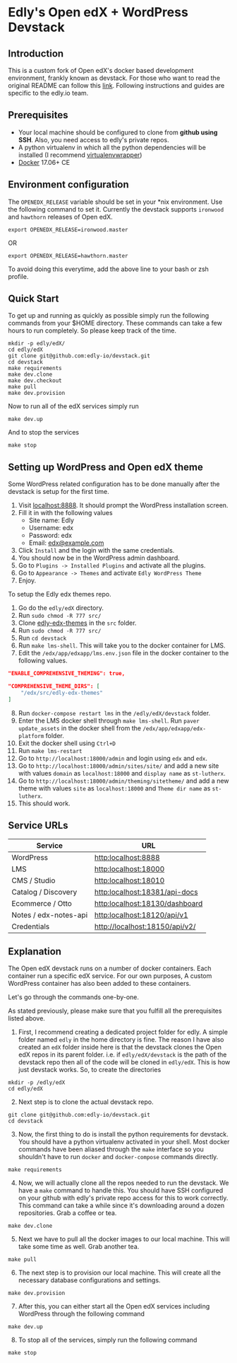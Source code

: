 # Edly's Open edX + WordPress Devstack

## Introduction

This is a custom fork of Open edX's docker based development environment, frankly known as devstack. For those who want to read the original README can follow this [link](https://github.com/edx/devstack). Following instructions and guides are specific to the edly.io team.

## Prerequisites

-   Your local machine should be configured to clone from **github using SSH**. Also, you need access to edly's private repos.
-   A python virtualenv in which all the python dependencies will be installed (I recommend [virtualenvwrapper](https://virtualenvwrapper.readthedocs.io))
-   [Docker](https://docs.docker.com/install/linux/docker-ce/ubuntu/) 17.06+ CE

## Environment configuration

The `OPENEDX_RELEASE` variable should be set in your \*nix environment. Use the following command to set it. Currently the devstack supports `ironwood` and `hawthorn` releases of Open edX.

```
export OPENEDX_RELEASE=ironwood.master
```

OR

```
export OPENEDX_RELEASE=hawthorn.master
```

To avoid doing this everytime, add the above line to your bash or zsh profile.

## Quick Start

To get up and running as quickly as possible simply run the following commands from your \$HOME directory. These commands can take a few hours to run completely. So please keep track of the time.

```
mkdir -p edly/edX/
cd edly/edX
git clone git@github.com:edly-io/devstack.git
cd devstack
make requirements
make dev.clone
make dev.checkout
make pull
make dev.provision
```

Now to run all of the edX services simply run

```
make dev.up
```

And to stop the services

```
make stop
```

## Setting up WordPress and Open edX theme

Some WordPress related configuration has to be done manually after the devstack is setup for the first time.

1. Visit [localhost:8888](http://localhost:8888). It should prompt the WordPress installation screen.
2. Fill it in with the following values
    - Site name: Edly
    - Username: edx
    - Password: edx
    - Email: edx@example.com
3. Click `Install` and the login with the same credentials.
4. You should now be in the WordPress admin dashboard.
5. Go to `Plugins -> Installed Plugins` and activate all the plugins.
6. Go to `Appearance -> Themes` and activate `Edly WordPress Theme`
7. Enjoy.

To setup the Edly edx themes repo.

1. Go do the `edly/edX` directory.
2. Run `sudo chmod -R 777 src/`
3. Clone [edly-edx-themes](https://github.com/edly-io/edly-edx-themes) in the `src` folder.
4. Run `sudo chmod -R 777 src/`
5. Run `cd devstack`
6. Run `make lms-shell`. This will take you to the docker container for LMS.
7. Edit the `/edx/app/edxapp/lms.env.json` file in the docker container to the following values.

```json
"ENABLE_COMPREHENSIVE_THEMING": true,

"COMPREHENSIVE_THEME_DIRS": [
    "/edx/src/edly-edx-themes"
]
```

8. Run `docker-compose restart lms` in the `/edly/edX/devstack` folder.
9. Enter the LMS docker shell through `make lms-shell`. Run `paver update_assets` in the docker shell from the `/edx/app/edxapp/edx-platform` folder.
10. Exit the docker shell using `Ctrl+D`
11. Run `make lms-restart`
12. Go to `http://localhost:18000/admin` and login using `edx` and `edx`.
13. Go to `http://localhost:18000/admin/sites/site/` and add a new site with values `domain` as `localhost:18000` and `display name` as `st-lutherx`.
14. Go to `http://localhost:18000/admin/theming/sitetheme/` and add a new theme with values `site` as `localhost:18000` and `Theme dir name` as `st-lutherx`.
15. This should work.

## Service URLs

| Service               | URL                                                              |
| --------------------- | ---------------------------------------------------------------- |
| WordPress             | [http:localhost:8888](http:localhost:8888)                      |
| LMS                   | [http:localhost:18000](http:localhost:18000)                     |
| CMS / Studio          | [http:localhost:18010](http:localhost:18010)                     |
| Catalog / Discovery   | [http:localhost:18381/api-docs](http:localhost:18381/api-docs)   |
| Ecommerce / Otto      | [http:localhost:18130/dashboard](http:localhost:18130/dashboard) |
| Notes / edx-notes-api | [http:localhost:18120/api/v1](http:localhost:18120/api/v1)       |
| Credentials           | [http://localhost:18150/api/v2/](http://localhost:18150/api/v2/) |

## Explanation

The Open edX devstack runs on a number of docker containers. Each container run a specific edX service. For our own purposes, A custom WordPress container has also been added to these containers.

Let's go through the commands one-by-one.

As stated previously, please make sure that you fulfill all the prerequisites listed above.

1. First, I recommend creating a dedicated project folder for edly. A simple folder named `edly` in the home directory is fine. The reason I have also created an `edX` folder inside here is that the devstack clones the Open edX repos in its parent folder. i.e. if `edly/edX/devstack` is the path of the devstack repo then all of the code will be cloned in `edly/edX`. This is how just devstack works. So, to create the directories

```
mkdir -p /edly/edX
cd edly/edX
```

2. Next step is to clone the actual devstack repo.

```
git clone git@github.com:edly-io/devstack.git
cd devstack
```

3. Now, the first thing to do is install the python requirements for devstack. You should have a python virtualenv activated in your shell.
   Most docker commands have been aliased through the `make` interface so you shouldn't have to run `docker` and `docker-compose` commands directly.

```
make requirements
```

4. Now, we will actually clone all the repos needed to run the devstack. We have a `make` command to handle this. You should have SSH configured on your github with edly's private repo access for this to work correctly. This command can take a while since it's downloading around a dozen repositories. Grab a coffee or tea.

```
make dev.clone
```

5. Next we have to pull all the docker images to our local machine. This will take some time as well. Grab another tea.

```
make pull
```

6. The next step is to provision our local machine. This will create all the necessary database configurations and settings.

```
make dev.provision
```

7. After this, you can either start all the Open edX services including WordPress through the following command

```
make dev.up
```

8. To stop all of the services, simply run the following command

```
make stop
```

